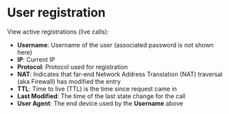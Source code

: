 # User registration
View active registrations (live calls): 

+ **Username**: Username of the user (associated password is not shown here)
+ **IP**: Current IP
+ **Protocol**: Protocol used for registration
+ **NAT**: Indicates that far-end Network Address Translation (NAT) traversal (aka Firewall) has modified the entry
+ **TTL**: Time to live (TTL) is the time since request came in
+ **Last Modified**: The time of the last state change for the call
+ **User Agent**: The end device used by the **Username** above
